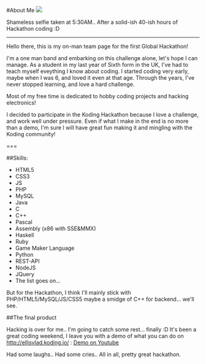 #About Me
<img src="http://i.ellisvlad.com/WrQa8.png"/>

Shameless selfie taken at 5:30AM.. After a solid-ish 40-ish hours of Hackathon coding :D

---

Hello there, this is my on-man team page for the first Global Hackathon!

I'm a one man band and embarking on this challenge alone, let's hope I can manage. As a student in my last year of Sixth form in the UK, I've had to teach myself eveything I know about coding.
I started coding very early, maybe when I was 6, and loved it even at that age. Through the years, I've never stopped learning, and love a hard challenge.

Most of my free time is dedicated to hobby coding projects and hacking electronics!

I decided to participate in the Koding Hackathon because I love a challenge, and work well under pressure. Even if what I make in the end is no more than a demo, I'm sure I will have great fun making it and mingling with the Koding community!

===

##Skills:
 * HTML5
 * CSS3
 * JS
 * PHP
 * MySQL
 * Java
 * C
 * C++
 * Pascal
 * Assembly (x86 with SSE&MMX)
 * Haskell
 * Ruby
 * Game Maker Language
 * Python
 * REST-API
 * NodeJS
 * JQuery
 * The list goes on...
 
But for the Hackathon, I think I'll mainly stick with PHP/HTML5/MySQL/JS/CSS5 maybe a smidge of C++ for backend... we'll see.

##The final product

Hacking is over for me.. I'm going to catch some rest... finally :D It's been a great coding weekend, I leave you with a demo of what you can do on http://ellisvlad.koding.io/ : <a href="https://www.youtube.com/watch?v=w4vsT4hoKhs&feature=youtu.be">Demo on Youtube</a>

Had some laughs.. Had some cries.. All in all, pretty great hackathon.
